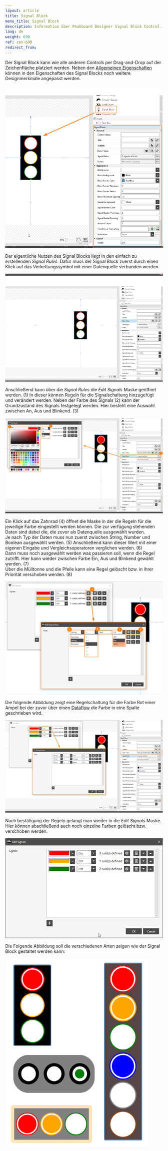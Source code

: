 ```yaml
---
layout: article
title: Signal Block
menu_title: Signal Block
description: Information über Peakboard Designer Signal Block Control.
lang: de
weight: 690
ref: con-690
redirect_from:
---
```



Der Signal Block kann wie alle anderen Controls per Drag-and-Drop auf der Zeichenfläche platziert werden.
Neben den [Allgemeinen Eigenschaften]( https://help.peakboard.com/controls/de-allgemeine-eigenschaften.html) können in den Eigenschaften des Signal Blocks noch weitere Designmerkmale angepasst werden.


![image_1](/assets/images/Controls/Signal-Block/signalblock1.png)


Der eigentliche Nutzen des Signal Blocks liegt in den einfach zu erstellenden *Signal Rules*. Dafür muss der Signal Block zuerst durch einen Klick auf das Verkettungssymbol mit einer Datenquelle verbunden werden.

![image_1](/assets/images/Controls/Signal-Block/signalblock2.gif)

Anschließend kann über die *Signal Rules* die *Edit Signals* Maske geöffnet werden. (1)
In dieser können Regeln für die Signalschaltung hinzugefügt und verändert werden.
Neben der Farbe des Signals (2) kann der Grundzustand des Signals festgelegt werden. Hier besteht eine Auswahl zwischen An, Aus und Blinkend. (3) 


![image_1](/assets/images/Controls/Signal-Block/signalblock3.png)

 
Ein Klick auf das Zahnrad (4) öffnet die Maske in der die Regeln für die jeweilige Farbe eingestellt werden können.
Die zur verfügung stehenden Daten sind dabei die, die zuvor als Datenquelle ausgewählt wurden.  
Je nach Typ der Daten muss nun zuerst zwischen String, Number und Boolean ausgewählt werden. (5)
Anschließend kann dieser Wert mit einer eigenen Eingabe und Vergleichsoperatoren verglichen werden. (6)  
Dann muss noch ausgewählt werden was passieren soll, wenn die Regel zutrifft. Hier kann wieder zwischen Farbe Ein, Aus und Blinkend gewählt werden. (7)  
Über die Mülltonne und die Pfeile kann eine Regel gelöscht bzw. in ihrer Priorität verschoben werden. (8)  


![image_1](/assets/images/Controls/Signal-Block/signalblock4.png)


Die folgende Abbildung zeigt eine Regelschaltung für die Farbe Rot einer Ampel bei der zuvor über einen [Dataflow](https://help.peakboard.com/dataflows/de-erste-schritte.html) die Farbe in eine Spalte geschrieben wird.


![image_1](/assets/images/Controls/Signal-Block/signalblock6.png)


Nach bestätigung der Regeln gelangt man wieder in die *Edit Signals* Maske. Hier können abschließend auch noch einzelne Farben gelöscht bzw. verschoben werden.


![image_1](/assets/images/Controls/Signal-Block/signalblock7.png)


Die Folgende Abbildung soll die verschiedenen Arten zeigen wie der Signal Block gestaltet werden kann:


![image_1](/assets/images/Controls/Signal-Block/signalblock5.png)